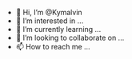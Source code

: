 - 👋 Hi, I’m @Kymalvin
- 👀 I’m interested in ...
- 🌱 I’m currently learning ...
- 💞️ I’m looking to collaborate on ...
- 📫 How to reach me ...

<!---
Kymalvin/Kymalvin is a ✨ special ✨ repository because its `README.md` (this file) appears on your GitHub profile.
You can click the Preview link to take a look at your changes.
--->
